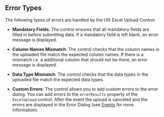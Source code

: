 ## Error Types
The following types of errors are handled by the UI5 Excel Upload Control:

- **Mandatory Fields**: The control ensures that all mandatory fields are filled in before submitting data. If a mandatory field is left blank, an error message is displayed.

- **Column Names Mismatch**: The control checks that the column names in the uploaded file match the expected column names. If there is a mismatch i.e. a additional column that should not be there, an error message is displayed.

- **Data Type Mismatch**: The control checks that the data types in the uploaded file match the expected data types. 
- **Custom Errors**: The control allows you to add custom errors to the error dialog. You can add errors to the `errorResults` property of the `ExcelUpload` control. After the event the upload is canceled and the errors are displayed in the Error Dialog (see [Events](../Events#check-data-before-upload-to-app) for more information).